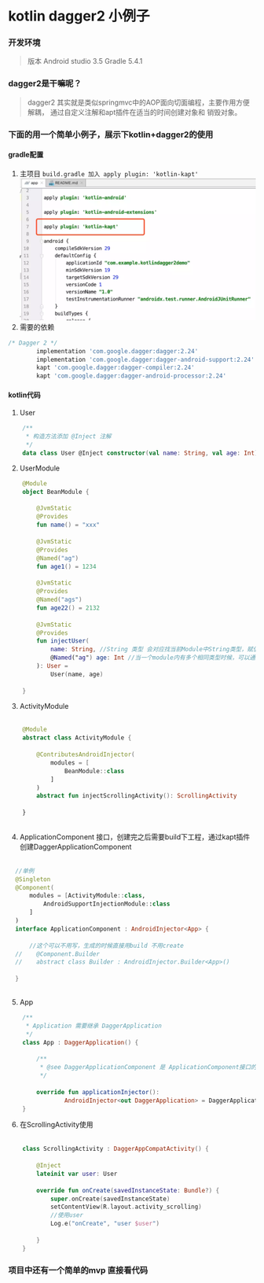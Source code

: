 # kotlin dagger2 小例子

### 开发环境
>版本
Android studio 3.5
Gradle 5.4.1

### dagger2是干嘛呢？
>dagger2 其实就是类似springmvc中的AOP面向切面编程，主要作用方便解耦， 通过自定义注解和apt插件在适当的时间创建对象和
销毁对象。

### 下面的用一个简单小例子，展示下kotlin+dagger2的使用
#### gradle配置

1. 主项目 ``build.gradle 加入 apply plugin: 'kotlin-kapt'``
![](/img/kapt.webp)
2. 需要的依赖
```gradle
/* Dagger 2 */
        implementation 'com.google.dagger:dagger:2.24'
        implementation 'com.google.dagger:dagger-android-support:2.24'
        kapt 'com.google.dagger:dagger-compiler:2.24'
        kapt 'com.google.dagger:dagger-android-processor:2.24'   
```
#### kotlin代码
1. User
```kotlin
    /**
     * 构造方法添加 @Inject 注解
     */
    data class User @Inject constructor(val name: String, val age: Int)
```
2. UserModule
```kotlin
    @Module
    object BeanModule {
    
        @JvmStatic
        @Provides
        fun name() = "xxx"
    
        @JvmStatic
        @Provides
        @Named("ag")
        fun age1() = 1234
    
        @JvmStatic
        @Provides
        @Named("ags")
        fun age22() = 2132
        
        @JvmStatic
        @Provides
        fun injectUser(
            name: String, //String 类型 会对应找当前Module中String类型，赋值
            @Named("ag") age: Int //当一个module内有多个相同类型时候，可以通过Named注解进行区分
        ): User =
            User(name, age)
    
    }
```     
3. ActivityModule
```kotlin
    
    @Module
    abstract class ActivityModule {
    
        @ContributesAndroidInjector(
            modules = [
                BeanModule::class
            ]
        )
        abstract fun injectScrollingActivity(): ScrollingActivity
    
    }
    
```         
4. ApplicationComponent 接口，创建完之后需要build下工程，通过kapt插件创建DaggerApplicationComponent
```kotlin
  
  //单例
  @Singleton
  @Component(
      modules = [ActivityModule::class,
          AndroidSupportInjectionModule::class
      ]
  )
  interface ApplicationComponent : AndroidInjector<App> {
  
      //这个可以不用写，生成的时候直接用build 不用create
  //    @Component.Builder
  //    abstract class Builder : AndroidInjector.Builder<App>()
  
  }
    
```   
5. App 
```kotlin
    /**
     * Application 需要继承 DaggerApplication
     */
    class App : DaggerApplication() {
    
        /**
         * @see DaggerApplicationComponent 是 ApplicationComponent接口的实现类
         */
    
        override fun applicationInjector():
                AndroidInjector<out DaggerApplication> = DaggerApplicationComponent.builder().build()
    }
```     
6. 在ScrollingActivity使用
```kotlin
    
    class ScrollingActivity : DaggerAppCompatActivity() {
    
        @Inject
        lateinit var user: User
    
        override fun onCreate(savedInstanceState: Bundle?) {
            super.onCreate(savedInstanceState)
            setContentView(R.layout.activity_scrolling)
            //使用user
            Log.e("onCreate", "user $user")
    
        }
    }

```        

### 项目中还有一个简单的mvp 直接看代码